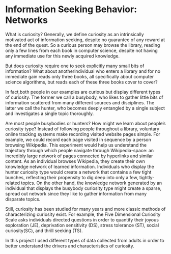 # Information Seeking Behavior: Networks
What is curiosity? Generally, we define curiosity as an intrinsically motivated act of information seeking, despite no guarantee of any reward at the end of the quest. So a curious person may browse the library, reading only a few lines from each book in computer science, despite not having any immediate use for this newly acquired knowledge. 

But does curiosity require one to seek explicitly many small bits of information? What about anotherindividual who enters a library and for no immediate gain reads only three books, all specifically about computer science algorithms, but reads each of these three books cover to cover? 

In fact,both people in our examples are curious but display different types of curiosity. The former we call a busybody, who likes to gather little bits of information scattered from many different sources and disciplines. The latter we call the hunter, who becomes deeply entangled by a single subject and investigates a single topic thoroughly. 

Are most people busybodies or hunters? How might we learn about people’s curiosity type? Instead of following people throughout a library, voluntary online tracking systems make recording visited website pages simple. For example, we could record each page visited in sequence by a person browsing Wikipedia. This experiment would help us understand the trajectory through which people navigate through Wikipedia-space: an incredibly large network of pages connected by hyperlinks and similar content. As an individual browses Wikipedia, they create their own knowledge network of learned information. Individuals who display the hunter curiosity type would create a network that contains a few tight bunches, reflecting their propensity to dig deep into only a few, tightly-related topics. On the other hand, the knowledge network generated by an individual that displays the busybody curiosity type might create a sparse, spread out network since they like to gather information from many disparate topics.

Still, curiosity has been studied for many years and more classic methods of characterizing curiosity exist. For example, the Five Dimensional Curiosity Scale asks individuals directed questions in order to quantify their joyous exploration (JE), deprivation sensitivity (DS), stress tolerance (ST), social curiosity(SC), and thrill seeking (TS).

In this project I used different types of data collected from adults in order to better understand the drivers and characteristics of curiosity.
